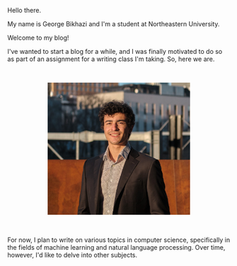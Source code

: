 Hello there.

My name is George Bikhazi and I'm a student at Northeastern University.

Welcome to my blog!

I've wanted to start a blog for a while, and I was finally motivated to do so as part of an assignment for a writing class I'm taking. So, here we are.

<br/>

<p align="center">
<img src="https://raw.githubusercontent.com/gbikhazi20/gbikhazi20.github.io/main/_assets/george.jpg" width="322" height="298">
</p>

<br/>

For now, I plan to write on various topics in computer science, specifically in the fields of machine learning and natural language processing. Over time, however, I'd like to delve into other subjects.
